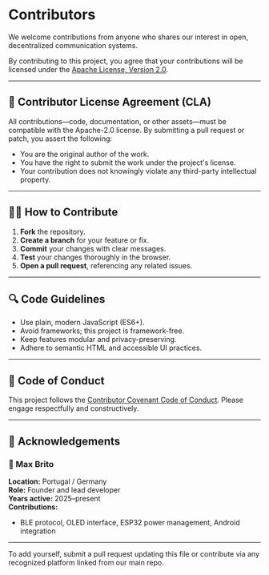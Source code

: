 # Contributors

We welcome contributions from anyone who shares our interest in open, decentralized communication systems.

By contributing to this project, you agree that your contributions will be licensed under the [Apache License, Version 2.0](https://www.apache.org/licenses/LICENSE-2.0).

---

## 📜 Contributor License Agreement (CLA)

All contributions—code, documentation, or other assets—must be compatible with the Apache-2.0 license. By submitting a pull request or patch, you assert the following:

- You are the original author of the work.
- You have the right to submit the work under the project's license.
- Your contribution does not knowingly violate any third-party intellectual property.

---

## 🧑‍💻 How to Contribute

1. **Fork** the repository.
2. **Create a branch** for your feature or fix.
3. **Commit** your changes with clear messages.
4. **Test** your changes thoroughly in the browser.
5. **Open a pull request**, referencing any related issues.

---

## 🔍 Code Guidelines

- Use plain, modern JavaScript (ES6+).
- Avoid frameworks; this project is framework-free.
- Keep features modular and privacy-preserving.
- Adhere to semantic HTML and accessible UI practices.

---

## 🤝 Code of Conduct

This project follows the [Contributor Covenant Code of Conduct](https://www.contributor-covenant.org/version/2.1/code_of_conduct/). Please engage respectfully and constructively.

---

## 🙌 Acknowledgements

### 👤 Max Brito  
**Location:** Portugal / Germany  
**Role:** Founder and lead developer  
**Years active:** 2025–present  
**Contributions:**  
- BLE protocol, OLED interface, ESP32 power management, Android integration

---

To add yourself, submit a pull request updating this file or contribute via any recognized platform linked from our main repo.
